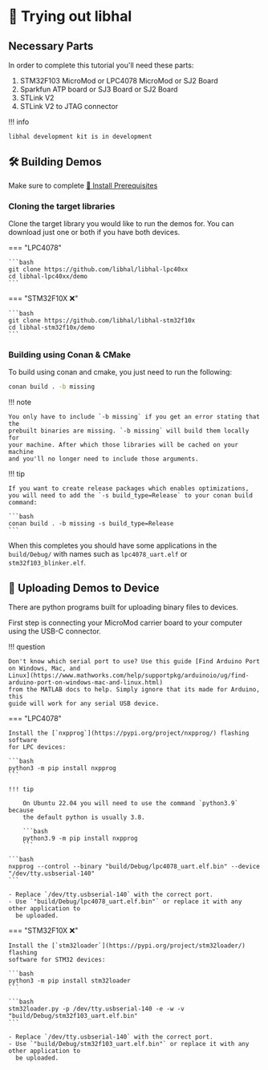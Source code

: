 # 🚀 Trying out libhal

## Necessary Parts

In order to complete this tutorial you'll need these parts:

1. STM32F103 MicroMod or LPC4078 MicroMod or SJ2 Board
1. Sparkfun ATP board or SJ3 Board or SJ2 Board
1. STLink V2
1. STLink V2 to JTAG connector

!!! info

    libhal development kit is in development

## 🛠️ Building Demos

Make sure to complete [🧰 Install Prerequisites](prerequisites.md)

### Cloning the target libraries

Clone the target library you would like to run the demos for. You can download
just one or both if you have both devices.

=== "LPC4078"

    ```bash
    git clone https://github.com/libhal/libhal-lpc40xx
    cd libhal-lpc40xx/demo
    ```

=== "STM32F10X ❌"

    ```bash
    git clone https://github.com/libhal/libhal-stm32f10x
    cd libhal-stm32f10x/demo
    ```

### Building using Conan & CMake

To build using conan and cmake, you just need to run the following:

```bash
conan build . -b missing
```

!!! note

    You only have to include `-b missing` if you get an error stating that the
    prebuilt binaries are missing. `-b missing` will build them locally for
    your machine. After which those libraries will be cached on your machine
    and you'll no longer need to include those arguments.

!!! tip

    If you want to create release packages which enables optimizations,
    you will need to add the `-s build_type=Release` to your conan build
    command:

    ```bash
    conan build . -b missing -s build_type=Release
    ```

When this completes you should have some applications in the `build/Debug/` with
names such as `lpc4078_uart.elf` or `stm32f103_blinker.elf`.

## 💾 Uploading Demos to Device

There are python programs built for uploading binary files to devices.

First step is connecting your MicroMod carrier board to your computer using the
USB-C connector.

!!! question

    Don't know which serial port to use? Use this guide [Find Arduino Port
    on Windows, Mac, and
    Linux](https://www.mathworks.com/help/supportpkg/arduinoio/ug/find-arduino-port-on-windows-mac-and-linux.html)
    from the MATLAB docs to help. Simply ignore that its made for Arduino, this
    guide will work for any serial USB device.

=== "LPC4078"

    Install the [`nxpprog`](https://pypi.org/project/nxpprog/) flashing software
    for LPC devices:

    ```bash
    python3 -m pip install nxpprog
    ```

    !!! tip

        On Ubuntu 22.04 you will need to use the command `python3.9` because
        the default python is usually 3.8.

        ```bash
        python3.9 -m pip install nxpprog
        ```

    ```bash
    nxpprog --control --binary "build/Debug/lpc4078_uart.elf.bin" --device "/dev/tty.usbserial-140"
    ```

    - Replace `/dev/tty.usbserial-140` with the correct port.
    - Use `"build/Debug/lpc4078_uart.elf.bin"` or replace it with any other application to
      be uploaded.

=== "STM32F10X ❌"

    Install the [`stm32loader`](https://pypi.org/project/stm32loader/) flashing
    software for STM32 devices:

    ```bash
    python3 -m pip install stm32loader
    ```

    ```bash
    stm32loader.py -p /dev/tty.usbserial-140 -e -w -v "build/Debug/stm32f103_uart.elf.bin"
    ```

    - Replace `/dev/tty.usbserial-140` with the correct port.
    - Use `"build/Debug/stm32f103_uart.elf.bin"` or replace it with any other application to
      be uploaded.
